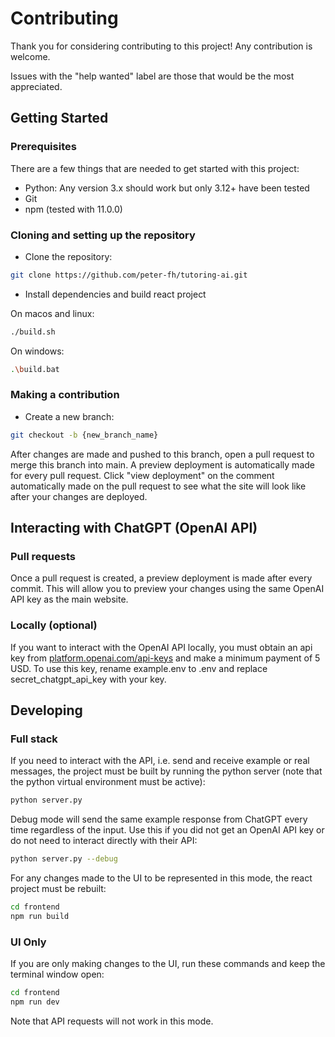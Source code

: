 # Contributing

Thank you for considering contributing to this project! Any contribution is welcome. 

Issues with the "help wanted" label are those that would be the most appreciated.

## Getting Started

### Prerequisites

There are a few things that are needed to get started with this project:

- Python: Any version 3.x should work but only 3.12+ have been tested
- Git
- npm (tested with 11.0.0)

### Cloning and setting up the repository

- Clone the repository:

```bash
git clone https://github.com/peter-fh/tutoring-ai.git
```

- Install dependencies and build react project

On macos and linux:
```bash
./build.sh
```

On windows:
```bash
.\build.bat
```

### Making a contribution

- Create a new branch:

```bash
git checkout -b {new_branch_name}
```

After changes are made and pushed to this branch, open a pull request to merge this branch into main. A preview deployment is automatically made for every pull request. Click "view deployment" on the comment automatically made on the pull request to see what the site will look like after your changes are deployed.

## Interacting with ChatGPT (OpenAI API)

### Pull requests

Once a pull request is created, a preview deployment is made after every commit. This will allow you to preview your changes using the same OpenAI API key as the main website.

### Locally (optional)

If you want to interact with the OpenAI API locally, you must obtain an api key from [platform.openai.com/api-keys](https://platform.openai.com/api-keys/) and make a minimum payment of 5 USD. To use this key, rename example.env to .env and replace secret_chatgpt_api_key with your key.

## Developing

### Full stack

If you need to interact with the API, i.e. send and receive example or real messages, the project must be built by running the python server (note that the python virtual environment must be active):

```bash
python server.py
```

Debug mode will send the same example response from ChatGPT every time regardless of the input. Use this if you did not get an OpenAI API key or do not need to interact directly with their API:

```bash
python server.py --debug
```

For any changes made to the UI to be represented in this mode, the react project must be rebuilt:
```bash
cd frontend
npm run build
```

### UI Only

If you are only making changes to the UI, run these commands and keep the terminal window open:

```bash
cd frontend
npm run dev
```

Note that API requests will not work in this mode. 


